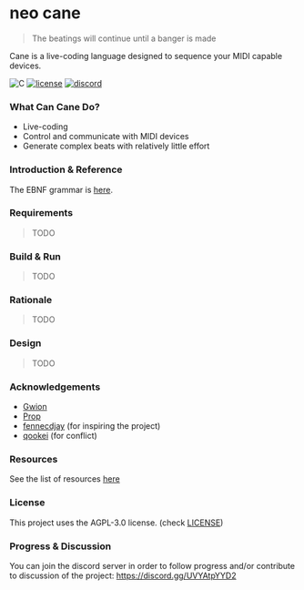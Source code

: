 # neo cane
> The beatings will continue until a banger is made

Cane is a live-coding language designed to sequence your MIDI capable devices.

![C](https://badgen.net/static/C/17/orange)
[![license](https://badgen.net/github/license/tarpit-collective/cane)](./LICENSE)
[![discord](https://badgen.net/discord/members/UVYAtpYYD2)](https://discord.gg/UVYAtpYYD2)

### What Can Cane Do?
- Live-coding
- Control and communicate with MIDI devices
- Generate complex beats with relatively little effort

### Introduction & Reference
The EBNF grammar is [here](doc/syntax.ebnf).

### Requirements
> TODO

### Build & Run
> TODO

### Rationale
> TODO

### Design
> TODO

### Acknowledgements
- [Gwion](https://github.com/Gwion/Gwion)
- [Prop](https://pbat.ch/proj/prop.html)
- [fennecdjay](https://github.com/fennecdjay) (for inspiring the project)
- [qookei](https://github.com/qookei) (for conflict)

### Resources
See the list of resources [here](doc/resources.md)

### License
This project uses the AGPL-3.0 license. (check [LICENSE](LICENSE))

### Progress & Discussion
You can join the discord server in order to follow progress and/or contribute to discussion of the project: https://discord.gg/UVYAtpYYD2


